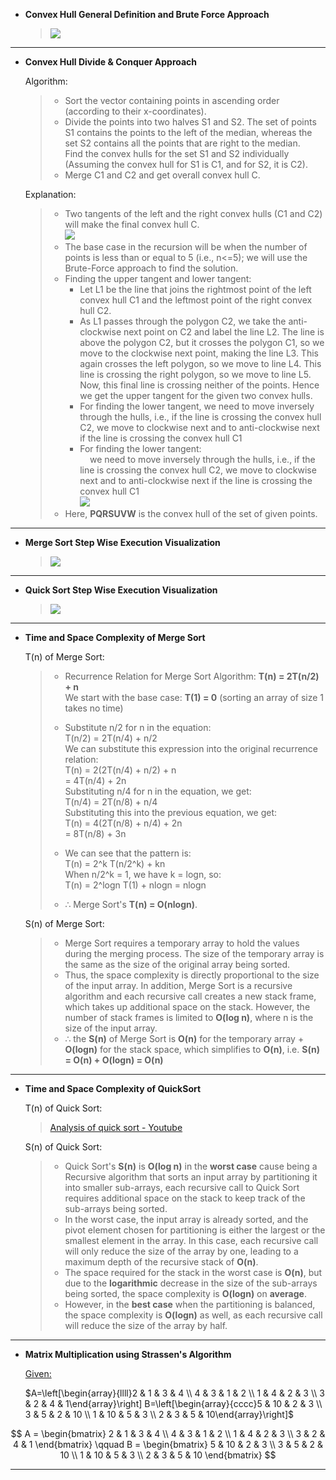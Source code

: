 
- **Convex Hull General Definition and Brute Force Approach**

  > ![](./a2_1.png)

---

- **Convex Hull Divide & Conquer Approach**

  Algorithm:
  > - Sort the vector containing points in ascending order (according to their x-coordinates).
  > - Divide the points into two halves S1 and S2. The set of points S1 contains the points to the left of the median, whereas the set S2 contains all the points that are right to the median.  
  > Find the convex hulls for the set S1 and S2 individually (Assuming the convex hull for S1 is C1, and for S2, it is C2).  
  > - Merge C1 and C2 and get overall convex hull C.

  Explanation:
  > - Two tangents of the left and the right convex hulls (C1 and C2) will make the final convex hull C.  
  > ![](./a2_2.png)
  > - The base case in the recursion will be when the number of points is less than or equal to 5 (i.e., n<=5); we will use the Brute-Force approach to find the solution.
  > - Finding the upper tangent and lower tangent:
  >    - Let L1 be the line that joins the rightmost point of the left convex hull C1 and the leftmost point of the right convex hull C2.
  >    - As L1 passes through the polygon C2, we take the anti-clockwise next point on C2 and label the line L2. The line is above the polygon C2, but it crosses the polygon C1, so we move to the clockwise next point, making the line L3. This again crosses the left polygon, so we move to line L4. This line is crossing the right polygon, so we move to line L5. Now, this final line is crossing neither of the points. Hence we get the upper tangent for the given two convex hulls.
  >   - For finding the lower tangent, we need to move inversely through the hulls, i.e., if the line is crossing the convex hull C2, we move to clockwise next and to anti-clockwise next if the line is crossing the convex hull C1
  >   - For finding the lower tangent:  
            we need to move inversely through the hulls, i.e., if the line is crossing the convex hull C2, we move to clockwise next and to anti-clockwise next if the line is crossing the convex hull C1  
  > ![](./a2_3.png)  
  > - Here, **PQRSUVW** is the convex hull of the set of given points.  

---

- **Merge Sort Step Wise Execution Visualization**

  > ![](./a2_4.png)

---

- **Quick Sort Step Wise Execution Visualization**

  > ![](./a2_5.jpeg)

---

- **Time and Space Complexity of Merge Sort**

  T(n) of Merge Sort:
    > - Recurrence Relation for Merge Sort Algorithm: **T(n) = 2T(n/2) + n**  
    > We start with the base case: **T(1) = 0** (sorting an array of size 1 takes no time)  
    > - Substitute n/2 for n in the equation:  
    > T(n/2) = 2T(n/4) + n/2  
    > We can substitute this expression into the original recurrence relation:  
    > T(n) = 2(2T(n/4) + n/2) + n  
    > = 4T(n/4) + 2n  
    > Substituting n/4 for n in the equation, we get:  
    > T(n/4) = 2T(n/8) + n/4  
    > Substituting this into the previous equation, we get:  
    > T(n) = 4(2T(n/8) + n/4) + 2n  
    > = 8T(n/8) + 3n  
    >
    > - We can see that the pattern is:  
    > T(n) = 2^k T(n/2^k) + kn  
    > When n/2^k = 1, we have k = logn, so:  
    > T(n) = 2^logn T(1) + nlogn =  nlogn  
    > - ∴ Merge Sort's **T(n) = O(nlogn)**.  

  S(n) of Merge Sort:
    > - Merge Sort requires a temporary array to hold the values during the merging process. The size of the temporary array is the same as the size of the original array being sorted.
    > - Thus, the space complexity is directly proportional to the size of the input array. In addition, Merge Sort is a recursive algorithm and each recursive call creates a new stack frame, which takes up additional space on the stack. However, the number of stack frames is limited to **O(log n)**, where n is the size of the input array.
    > - ∴ the **S(n)** of Merge Sort is **O(n)** for the temporary array + **O(logn)** for the stack space, which simplifies to **O(n)**, i.e. **S(n) = O(n) + O(logn) = O(n)**

---

- **Time and Space Complexity of QuickSort**

  T(n) of Quick Sort:
    > [Analysis of quick sort - Youtube](https://www.youtube.com/watch?v=3Bbm3Prd5Fo&t=159s)

  S(n) of Quick Sort:
    > - Quick Sort's **S(n)** is **O(log n)** in the **worst case** cause being a Recursive algorithm that sorts an input array by partitioning it into smaller sub-arrays, each recursive call to Quick Sort requires additional space on the stack to keep track of the sub-arrays being sorted.
    > - In the worst case, the input array is already sorted, and the pivot element chosen for partitioning is either the largest or the smallest element in the array. In this case, each recursive call will only reduce the size of the array by one, leading to a maximum depth of the recursive stack of **O(n)**.
    > - The space required for the stack in the worst case is **O(n)**, but due to the **logarithmic** decrease in the size of the sub-arrays being sorted, the space complexity is **O(logn)** on **average**.
    > - However, in the **best case** when the partitioning is balanced, the space complexity is **O(logn)** as well, as each recursive call will reduce the size of the array by half.

---

- **Matrix Multiplication using Strassen's Algorithm**

  <ins>Given:</ins>  

  $A=\left[\begin{array}{llll}2 & 1 & 3 & 4 \\ 4 & 3 & 1 & 2 \\ 1 & 4 & 2 & 3 \\ 3 & 2 & 4 & 1\end{array}\right] B=\left[\begin{array}{cccc}5 & 10 & 2 & 3 \\ 3 & 5 & 2 & 10 \\ 1 & 10 & 5 & 3 \\ 2 & 3 & 5 & 10\end{array}\right]$

$$
A = \begin{bmatrix}
    2 & 1 & 3 & 4 \\
    4 & 3 & 1 & 2 \\
    1 & 4 & 2 & 3 \\
    3 & 2 & 4 & 1
\end{bmatrix}
\qquad
B = \begin{bmatrix}
    5 & 10 & 2 & 3 \\
    3 & 5 & 2 & 10 \\
    1 & 10 & 5 & 3 \\
    2 & 3 & 5 & 10
\end{bmatrix}
$$

---